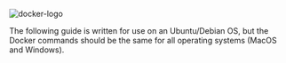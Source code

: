 ![docker-logo](https://staph-b.github.io/docker-auto-builds/assets/docker_logo.png)

The following guide is written for use on an Ubuntu/Debian OS, but the Docker commands should be the same for all operating systems (MacOS and Windows).
